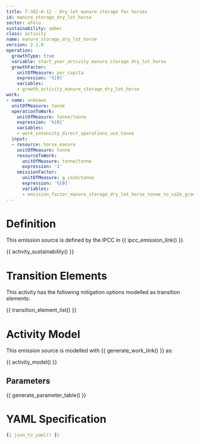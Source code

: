 ```yaml
---
title: T-3A2-A-12 - Dry lot manure storage for horses
id: manure_storage_dry_lot_horse
sector: afolu
sustainability: amber
class: activity
name: manure_storage_dry_lot_horse
version: 2.1.0
operation:
  growthType: true
  variable: start_year_activity_manure_storage_dry_lot_horse
  growthFactor:
    unitOfMeasure: per_capita
    expression: '%[0]'
    variables:
    - growth_activity_manure_storage_dry_lot_horse
work:
- name: unknown
  unitOfMeasure: tonne
  operationToWork:
    unitOfMeasure: tonne/tonne
    expression: '%[0]'
    variables:
    - work_intensity_direct_operations_use_tonne
  input:
  - resource: horse_manure
    unitOfMeasure: tonne
    resourceToWork:
      unitOfMeasure: tonne/tonne
      expression: '1'
    emissionFactor:
      unitOfMeasure: g_co2e/tonne
      expression: '%[0]'
      variables:
      - emission_factor_manure_storage_dry_lot_horse_tonne_to_co2e_gram
---
```

# Definition
This emission source is defined by the IPCC in {{ ipcc_emission_link() }}.


{{ activity_sustainability() }}

# Transition Elements

This activity has the following mitigation options modelled as transition elements:

{{ transition_element_list() }}

# Activity Model
This emission source is modelled with {{ generate_work_link() }} as:

{{ activity_model() }}

## Parameters

{{ generate_parameter_table() }}

# YAML Specification

```yaml
{{ json_to_yaml() }}
```
